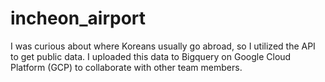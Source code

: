 # incheon_airport
I was curious about where Koreans usually go abroad, so I utilized the API to get public data. I uploaded this data to Bigquery on Google Cloud Platform (GCP) to collaborate with other team members. 
